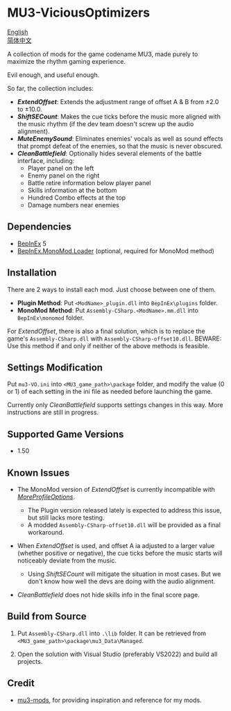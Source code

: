 # MU3-ViciousOptimizers
[English](README.md)\
[简体中文](README_zh-hans.md)

A collection of mods for the game codename MU3, made purely to maximize the rhythm gaming experience.

Evil enough, and useful enough.

So far, the collection includes:
+ ***ExtendOffset***: Extends the adjustment range of offset A & B from ±2.0 to ±10.0.
+ ***ShiftSECount***: Makes the cue ticks before the music more aligned with the music rhythm (if the dev team doesn't screw up the audio alignment).
+ ***MuteEnemySound***: Eliminates enemies' vocals as well as sound effects that prompt defeat of the enemies, so that the music is never obscured.
+ ***CleanBattlefield***: Optionally hides several elements of the battle interface, including:
    + Player panel on the left
    + Enemy panel on the right
    + Battle retire information below player panel
    + Skills information at the bottom
    + Hundred Combo effects at the top
    + Damage numbers near enemies

## Dependencies

+ [BepInEx](https://github.com/BepInEx/BepInEx) 5
+ [BepInEx.MonoMod.Loader](https://github.com/BepInEx/BepInEx.MonoMod.Loader) (optional, required for MonoMod method)

## Installation
There are 2 ways to install each mod. Just choose between one of them.
+ **Plugin Method**: Put `<ModName>_plugin.dll` into `BepInEx\plugins` folder.
+ **MonoMod Method**: Put `Assembly-CSharp.<ModName>.mm.dll` into `BepInEx\monomod` folder.

For *ExtendOffset*, there is also a final solution, which is to replace the game's `Assembly-CSharp.dll` with `Assembly-CSharp-offset10.dll`. BEWARE: Use this method if and only if neither of the above methods is feasible.

## Settings Modification
Put `mu3-VO.ini` into `<MU3_game_path>\package` folder, and modify the value (0 or 1) of each setting in the ini file as needed before launching the game.

Currently only *CleanBattlefield* supports settings changes in this way. More instructions are still in progress.

## Supported Game Versions

+ 1.50

## Known Issues

+ The MonoMod version of *ExtendOffset* is currently incompatible with [*MoreProfileOptions*](https://www.rainycolor.org/package/7EVENDAYSHOLIDAYS/MoreProfileOptions/).
    + The Plugin version released lately is expected to address this issue, but still lacks more testing.
    + A modded `Assembly-CSharp-offset10.dll` will be provided as a final workaround. 

+ When *ExtendOffset* is used, and offset A ia adjusted to a larger value (whether positive or negative), the cue ticks before the music starts will noticeably deviate from the music.
    + Using *ShiftSECount* will mitigate the situation in most cases. But we don't know how well the devs are doing with the audio alignment.

+ *CleanBattlefield* does not hide skills info in the final score page. 

## Build from Source

1. Put `Assembly-CSharp.dll` into `.\lib` folder. It can be retrieved from `<MU3_game_path>\package\mu3_Data\Managed`. 

2. Open the solution with Visual Studio (preferably VS2022) and build all projects.

## Credit

+ [mu3-mods](https://gitea.tendokyu.moe/akanyan/mu3-mods), for providing inspiration and reference for my mods.
